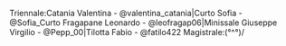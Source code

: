 Triennale:Catania Valentina - @valentina\_catania|Curto Sofia - @Sofia\_Curto Fragapane Leonardo - @leofragap06|Minissale Giuseppe Virgilio - @Pepp\_00|Tilotta Fabio - @fatilo422
Magistrale:\(°^°)/
